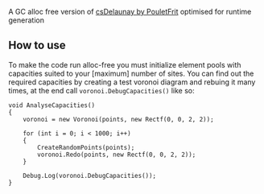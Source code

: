 A GC alloc free version of [csDelaunay by PouletFrit](https://github.com/PouletFrit/csDelaunay) optimised for runtime generation

## How to use
To make the code run alloc-free you must initialize element pools with capacities suited to your [maximum] number of sites. You can find out the required capacities by creating a test voronoi diagram and rebuing it many times, at the end call `voronoi.DebugCapacities()` like so:

```
void AnalyseCapacities()
{
    voronoi = new Voronoi(points, new Rectf(0, 0, 2, 2));

    for (int i = 0; i < 1000; i++)
    {
        CreateRandomPoints(points);
        voronoi.Redo(points, new Rectf(0, 0, 2, 2));
    }

    Debug.Log(voronoi.DebugCapacities());
}
```
